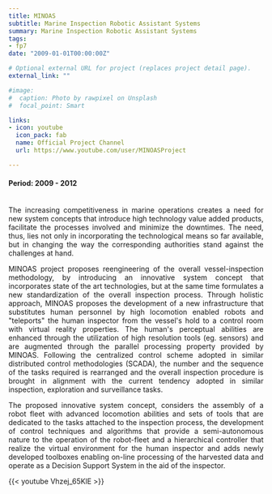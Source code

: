 ```yaml
---
title: MINOAS
subtitle: Marine Inspection Robotic Assistant Systems
summary: Marine Inspection Robotic Assistant Systems
tags:
- fp7
date: "2009-01-01T00:00:00Z"

# Optional external URL for project (replaces project detail page).
external_link: ""

#image:
#  caption: Photo by rawpixel on Unsplash
#  focal_point: Smart

links:
- icon: youtube
  icon_pack: fab
  name: Official Project Channel
  url: https://www.youtube.com/user/MINOASProject

---
```

<div style="text-align: justify">

#### Period: 2009 - 2012
<br />
The increasing competitiveness in marine operations creates a need for new system concepts that introduce high technology value added products, facilitate the processes involved and minimize the downtimes. The need, thus, lies not only in incorporating the technological means so far available, but in changing the way the corresponding authorities stand against the challenges at hand.

MINOAS project proposes reengineering of the overall vessel-inspection methodology, by introducing an innovative system concept that incorporates state of the art technologies, but at the same time formulates a new standardization of the overall inspection process. Through holistic approach, MINOAS proposes the development of a new infrastructure that substitutes human personnel by high locomotion enabled robots and "teleports" the human inspector from the vessel's hold to a control room with virtual reality properties. The human's perceptual abilities are enhanced through the utilization of high resolution tools (eg. sensors) and are augmented through the parallel processing property provided by MINOAS. Following the centralized control scheme adopted in similar distributed control methodologies (SCADA), the number and the sequence of the tasks required is rearranged and the overall inspection procedure is brought in alignment with the current tendency adopted in similar inspection, exploration and surveillance tasks.

The proposed innovative system concept, considers the assembly of a robot fleet with advanced locomotion abilities and sets of tools that are dedicated to the tasks attached to the inspection process, the development of control techniques and algorithms that provide a semi-autonomous nature to the operation of the robot-fleet and a hierarchical controller that realize the virtual environment for the human inspector and adds newly developed toolboxes enabling on-line processing of the harvested data and operate as a Decision Support System in the aid of the inspector.

{{< youtube Vhzej_65KlE >}}

</div>